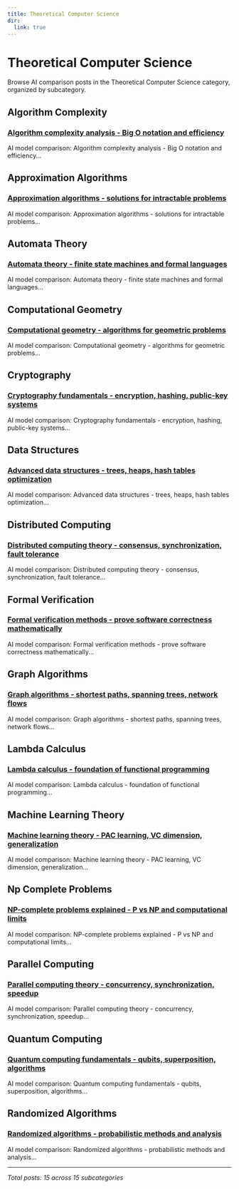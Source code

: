 ```yaml
---
title: Theoretical Computer Science
dir:
  link: true
---
```


# Theoretical Computer Science

Browse AI comparison posts in the Theoretical Computer Science category, organized by subcategory.

## Algorithm Complexity

### [Algorithm complexity analysis - Big O notation and efficiency](algorithm-complexity/gemini-vs-grok-vs-mistral-algorithm-complexity-5747.md)

AI model comparison: Algorithm complexity analysis - Big O notation and efficiency...

## Approximation Algorithms

### [Approximation algorithms - solutions for intractable problems](approximation-algorithms/claude-vs-deepseek-vs-gemini-approximation-algorithms-4763.md)

AI model comparison: Approximation algorithms - solutions for intractable problems...

## Automata Theory

### [Automata theory - finite state machines and formal languages](automata-theory/gemini-vs-grok-vs-mistral-automata-theory-9687.md)

AI model comparison: Automata theory - finite state machines and formal languages...

## Computational Geometry

### [Computational geometry - algorithms for geometric problems](computational-geometry/claude-vs-grok-vs-mistral-computational-geometry-9422.md)

AI model comparison: Computational geometry - algorithms for geometric problems...

## Cryptography

### [Cryptography fundamentals - encryption, hashing, public-key systems](cryptography/gemini-vs-grok-vs-mistral-cryptography-6902.md)

AI model comparison: Cryptography fundamentals - encryption, hashing, public-key systems...

## Data Structures

### [Advanced data structures - trees, heaps, hash tables optimization](data-structures/deepseek-vs-gemini-vs-grok-data-structures-1658.md)

AI model comparison: Advanced data structures - trees, heaps, hash tables optimization...

## Distributed Computing

### [Distributed computing theory - consensus, synchronization, fault tolerance](distributed-computing/gemini-vs-grok-vs-mistral-distributed-computing-5891.md)

AI model comparison: Distributed computing theory - consensus, synchronization, fault tolerance...

## Formal Verification

### [Formal verification methods - prove software correctness mathematically](formal-verification/chatgpt-vs-deepseek-vs-gemini-formal-verification-8128.md)

AI model comparison: Formal verification methods - prove software correctness mathematically...

## Graph Algorithms

### [Graph algorithms - shortest paths, spanning trees, network flows](graph-algorithms/deepseek-vs-gemini-vs-mistral-graph-algorithms-5411.md)

AI model comparison: Graph algorithms - shortest paths, spanning trees, network flows...

## Lambda Calculus

### [Lambda calculus - foundation of functional programming](lambda-calculus/deepseek-vs-grok-vs-mistral-lambda-calculus-6121.md)

AI model comparison: Lambda calculus - foundation of functional programming...

## Machine Learning Theory

### [Machine learning theory - PAC learning, VC dimension, generalization](machine-learning-theory/chatgpt-vs-deepseek-vs-grok-machine-learning-theory-5362.md)

AI model comparison: Machine learning theory - PAC learning, VC dimension, generalization...

## Np Complete Problems

### [NP-complete problems explained - P vs NP and computational limits](np-complete-problems/deepseek-vs-gemini-vs-mistral-np-complete-problems-3649.md)

AI model comparison: NP-complete problems explained - P vs NP and computational limits...

## Parallel Computing

### [Parallel computing theory - concurrency, synchronization, speedup](parallel-computing/chatgpt-vs-grok-vs-mistral-parallel-computing-3611.md)

AI model comparison: Parallel computing theory - concurrency, synchronization, speedup...

## Quantum Computing

### [Quantum computing fundamentals - qubits, superposition, algorithms](quantum-computing/chatgpt-vs-deepseek-vs-gemini-quantum-computing-1531.md)

AI model comparison: Quantum computing fundamentals - qubits, superposition, algorithms...

## Randomized Algorithms

### [Randomized algorithms - probabilistic methods and analysis](randomized-algorithms/gemini-vs-grok-vs-mistral-randomized-algorithms-1114.md)

AI model comparison: Randomized algorithms - probabilistic methods and analysis...

---

*Total posts: 15 across 15 subcategories*
